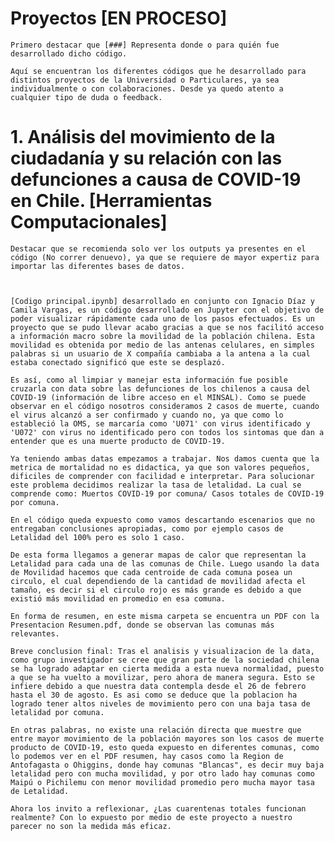 # Proyectos [EN PROCESO]
    Primero destacar que [###] Representa donde o para quién fue desarrollado dicho código.

    Aquí se encuentran los diferentes códigos que he desarrollado para distintos proyectos de la Universidad o Particulares, ya sea individualmente o con colaboraciones. Desde ya quedo atento a cualquier tipo de duda o feedback. 

# 1. Análisis del movimiento de la ciudadanía y su relación con las defunciones a causa de COVID-19 en Chile. [Herramientas Computacionales]
    Destacar que se recomienda solo ver los outputs ya presentes en el código (No correr denuevo), ya que se requiere de mayor expertiz para importar las diferentes bases de datos.
    


    [Codigo principal.ipynb] desarrollado en conjunto con Ignacio Díaz y Camila Vargas, es un código desarrollado en Jupyter con el objetivo de poder visualizar rápidamente cada uno de los pasos efectuados. Es un proyecto que se pudo llevar acabo gracias a que se nos facilitó acceso a información macro sobre la movilidad de la población chilena. Esta movilidad es obtenida por medio de las antenas celulares, en simples palabras si un usuario de X compañía cambiaba a la antena a la cual estaba conectado significó que este se desplazó.

    Es así, como al limpiar y manejar esta información fue posible cruzarla con data sobre las defunciones de los chilenos a causa del COVID-19 (información de libre acceso en el MINSAL). Como se puede observar en el código nosotros consideramos 2 casos de muerte, cuando el virus alcanzó a ser confirmado y cuando no, ya que como lo estableció la OMS, se marcaría como 'U071' con virus identificado y 'U072' con virus no identificado pero con todos los sintomas que dan a entender que es una muerte producto de COVID-19.

    Ya teniendo ambas datas empezamos a trabajar. Nos damos cuenta que la metrica de mortalidad no es didactica, ya que son valores pequeños, dificiles de comprender con facilidad e interpretar. Para solucionar este problema decidimos realizar la tasa de letalidad. La cual se comprende como: Muertos COVID-19 por comuna/ Casos totales de COVID-19 por comuna.
    
    En el código queda expuesto como vamos descartando escenarios que no entregaban conclusiones apropiadas, como por ejemplo casos de Letalidad del 100% pero es solo 1 caso.

    De esta forma llegamos a generar mapas de calor que representan la Letalidad para cada una de las comunas de Chile. Luego usando la data de Movilidad hacemos que cada centroide de cada comuna posea un circulo, el cual dependiendo de la cantidad de movilidad afecta el tamaño, es decir si el circulo rojo es más grande es debido a que existió más movilidad en promedio en esa comuna.

    En forma de resumen, en este misma carpeta se encuentra un PDF con la Presentacion Resumen.pdf, donde se observan las comunas más relevantes.

    Breve conclusion final: Tras el analisis y visualizacion de la data, como grupo investigador se cree que gran parte de la sociedad chilena se ha logrado adaptar en cierta medida a esta nueva normalidad, puesto a que se ha vuelto a movilizar, pero ahora de manera segura. Esto se infiere debido a que nuestra data contempla desde el 26 de febrero hasta el 30 de agosto. Es asi como se deduce que la poblacion ha logrado tener altos niveles de movimiento pero con una baja tasa de letalidad por comuna. 
    
    En otras palabras, no existe una relación directa que muestre que entre mayor movimiento de la población mayores son los casos de muerte producto de COVID-19, esto queda expuesto en diferentes comunas, como lo podemos ver en el PDF resumen, hay casos como la Region de Antofagasta o Ohiggins, donde hay comunas "Blancas", es decir muy baja letalidad pero con mucha movilidad, y por otro lado hay comunas como Maipú o Pichilemu con menor movilidad promedio pero mucha mayor tasa de Letalidad.

    Ahora los invito a reflexionar, ¿Las cuarentenas totales funcionan realmente? Con lo expuesto por medio de este proyecto a nuestro parecer no son la medida más eficaz.




